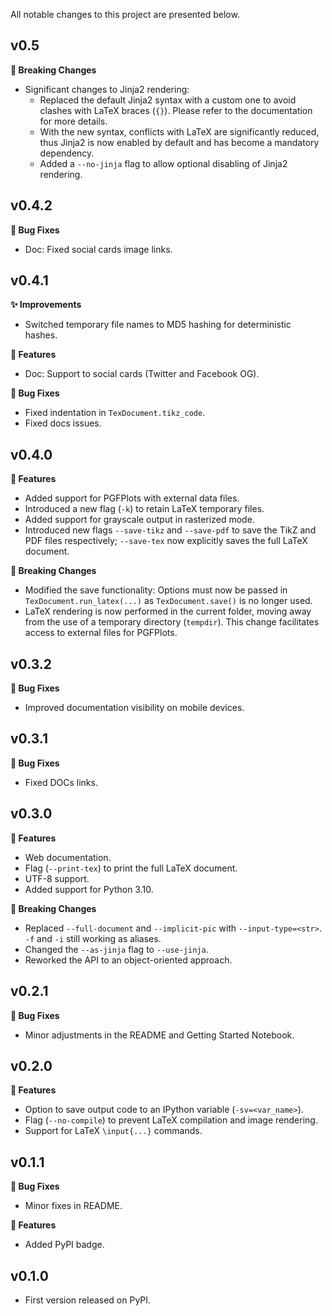 All notable changes to this project are presented below.

## v0.5

**🚨 Breaking Changes**

- Significant changes to Jinja2 rendering:
    - Replaced the default Jinja2 syntax with a custom one to avoid clashes with LaTeX braces (`{}`). Please refer to the documentation for more details.
    - With the new syntax, conflicts with LaTeX are significantly reduced, thus Jinja2 is now enabled by default and has become a mandatory dependency.
    - Added a `--no-jinja` flag to allow optional disabling of Jinja2 rendering.

## v0.4.2

**🐞 Bug Fixes**

- Doc: Fixed social cards image links.

## v0.4.1

**✨ Improvements**

- Switched temporary file names to MD5 hashing for deterministic hashes.

**🚀 Features**

- Doc: Support to social cards (Twitter and Facebook OG).

**🐞 Bug Fixes**

- Fixed indentation in `TexDocument.tikz_code`.
- Fixed docs issues.

## v0.4.0

**🚀 Features**

- Added support for PGFPlots with external data files.
- Introduced a new flag (`-k`) to retain LaTeX temporary files.
- Added support for grayscale output in rasterized mode.
- Introduced new flags `--save-tikz` and `--save-pdf` to save the TikZ and PDF files respectively; `--save-tex` now explicitly saves the full LaTeX document.

**🚨 Breaking Changes**

- Modified the save functionality: Options must now be passed in `TexDocument.run_latex(...)` as `TexDocument.save()` is no longer used.
- LaTeX rendering is now performed in the current folder, moving away from the use of a temporary directory (`tempdir`). This change facilitates access to external files for PGFPlots.

## v0.3.2

**🐞 Bug Fixes**

- Improved documentation visibility on mobile devices.

## v0.3.1

**🐞 Bug Fixes**

- Fixed DOCs links.

## v0.3.0

**🚀 Features**

- Web documentation.
- Flag (`--print-tex`) to print the full LaTeX document.
- UTF-8 support.
- Added support for Python 3.10.

**🚨 Breaking Changes**

- Replaced `--full-document` and `--implicit-pic` with `--input-type=<str>`. `-f` and `-i` still working as aliases.
- Changed the `--as-jinja` flag to `--use-jinja`.
- Reworked the API to an object-oriented approach.

## v0.2.1

**🐞 Bug Fixes**

- Minor adjustments in the README and Getting Started Notebook.

## v0.2.0

**🚀 Features**

- Option to save output code to an IPython variable (`-sv=<var_name>`).
- Flag (`--no-compile`) to prevent LaTeX compilation and image rendering.
- Support for LaTeX `\input{...}` commands.

## v0.1.1

**🐞 Bug Fixes**

- Minor fixes in README.

**🚀 Features**

- Added PyPI badge.

## v0.1.0

- First version released on PyPI.
